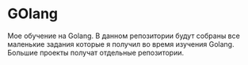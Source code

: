 # GOlаng
Мое обучение на Golang.
В данном репозитории будут собраны все маленькие задания которые я получил во время изучения Golang.
Большие проекты получат отдельные репозитории.
